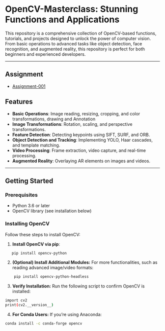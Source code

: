 # OpenCV-Masterclass: Stunning Functions and Applications

This repository is a comprehensive collection of OpenCV-based functions, tutorials, and projects designed to unlock the power of computer vision. From basic operations to advanced tasks like object detection, face recognition, and augmented reality, this repository is perfect for both beginners and experienced developers.

---

## Assignment
- [Assignment-001](https://github.com/SylvinIsamaza/OpenCV/tree/main/Annotation_assignment)
## Features

- **Basic Operations**: Image reading, resizing, cropping, and color transformations, drawing and Annotation
- **Image Transformations**: Rotation, scaling, and perspective transformations.
- **Feature Detection**: Detecting keypoints using SIFT, SURF, and ORB.
- **Object Detection and Tracking**: Implementing YOLO, Haar cascades, and template matching.
- **Video Processing**: Frame extraction, video capture, and real-time processing.
- **Augmented Reality**: Overlaying AR elements on images and videos.

---

## Getting Started

### Prerequisites
- Python 3.6 or later
- OpenCV library (see installation below)

### Installing OpenCV
Follow these steps to install OpenCV:

1. **Install OpenCV via pip**:
```bash
   pip install opencv-python
```

2.	**(Optional) Install Additional Modules:**
    For more functionalities, such as reading advanced image/video formats:

```bash
    pip install opencv-python-headless 
```

3.	**Verify Installation:**
Run the following script to confirm OpenCV is installed:

```bash
import cv2
print(cv2.__version__)
```

4.	**For Conda Users:**
If you’re using Anaconda:
```bash
conda install -c conda-forge opencv
```


